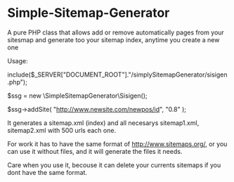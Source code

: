 # Simple-Sitemap-Generator
A pure PHP class that allows add or remove automatically pages from your sitesmap and generate too your sitemap index, anytime you create a new one


Usage:


include($_SERVER["DOCUMENT_ROOT"]."/simplySitemapGenerator/sisigen.php");

$ssg = new \SimpleSitemapGenerator\Sisigen();

$ssg->addSite( "http://www.newsite.com/newpos/id", "0.8" );





It generates a sitemap.xml (index) and all necesarys sitemap1.xml, sitemap2.xml with 500 urls each one.

For work it has to have the same format of http://www.sitemaps.org/, or you can use it without files, and it will generate the files it needs.

Care when you use it, becouse it can delete your currents sitemaps if you dont have the same format.
